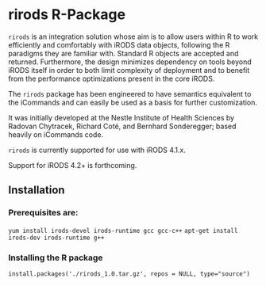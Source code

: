 # rirods R-Package

`rirods` is an integration solution whose aim is to allow users within R to work efficiently and comfortably with iRODS data objects, following the R paradigms they are familiar with. Standard R objects are accepted and returned. Furthermore, the design minimizes dependency on tools beyond iRODS itself in order to both limit complexity of deployment and to benefit from the performance optimizations present in the core iRODS.

The `rirods` package has been engineered to have semantics equivalent to the iCommands and can easily be used as a basis for further customization.

It was initially developed at the Nestle Institute of Health Sciences by Radovan Chytracek, Richard Coté, and Bernhard Sonderegger; based heavily on iCommands code.

`rirods` is currently supported for use with iRODS 4.1.x.

Support for iRODS 4.2+ is forthcoming.

## Installation
### Prerequisites are:
`yum install irods-devel irods-runtime gcc gcc-c++`
`apt-get install irods-dev irods-runtime g++`
### Installing the R package
`install.packages('./rirods_1.0.tar.gz', repos = NULL, type="source")`
